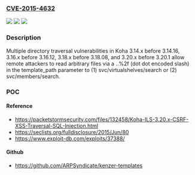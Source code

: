 ### [CVE-2015-4632](https://cve.mitre.org/cgi-bin/cvename.cgi?name=CVE-2015-4632)
![](https://img.shields.io/static/v1?label=Product&message=n%2Fa&color=blue)
![](https://img.shields.io/static/v1?label=Version&message=n%2Fa&color=blue)
![](https://img.shields.io/static/v1?label=Vulnerability&message=n%2Fa&color=brighgreen)

### Description

Multiple directory traversal vulnerabilities in Koha 3.14.x before 3.14.16, 3.16.x before 3.16.12, 3.18.x before 3.18.08, and 3.20.x before 3.20.1 allow remote attackers to read arbitrary files via a ..%2f (dot dot encoded slash) in the template_path parameter to (1) svc/virtualshelves/search or (2) svc/members/search.

### POC

#### Reference
- https://packetstormsecurity.com/files/132458/Koha-ILS-3.20.x-CSRF-XSS-Traversal-SQL-Injection.html
- https://seclists.org/fulldisclosure/2015/Jun/80
- https://www.exploit-db.com/exploits/37388/

#### Github
- https://github.com/ARPSyndicate/kenzer-templates

